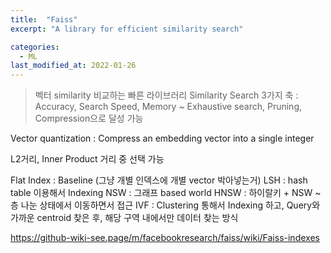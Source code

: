 ```yaml
---
title:  "Faiss"
excerpt: "A library for efficient similarity search"

categories:
  - ML
last_modified_at: 2022-01-26
---
```


> 벡터 similarity 비교하는 빠른 라이브러리
> Similarity Search 3가지 축 : Accuracy, Search Speed, Memory ~ Exhaustive search, Pruning, Compression으로 달성 가능

Vector quantization : Compress an embedding vector into a single integer


L2거리, Inner Product 거리 중 선택 가능

Flat Index : Baseline (그냥 개별 인덱스에 개별 vector 박아넣는거)
LSH : hash table 이용해서 Indexing
NSW : 그래프 based world
HNSW : 하이랄키 + NSW ~ 층 나눈 상태에서 이동하면서 접근
IVF : Clustering 통해서 Indexing 하고, Query와 가까운 centroid 찾은 후, 해당 구역 내에서만 데이터 찾는 방식

https://github-wiki-see.page/m/facebookresearch/faiss/wiki/Faiss-indexes